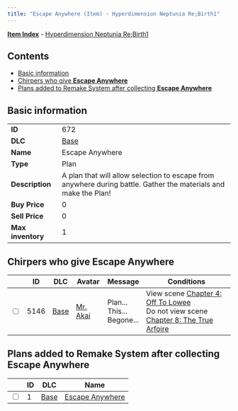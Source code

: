 ```yaml
---
title: "Escape Anywhere (Item) - Hyperdimension Neptunia Re;Birth1"
---
```


[**Item Index**](/neptunia/rb1/item/index.html) - [Hyperdimension Neptunia Re;Birth1](/neptunia/rb1)

## Contents

- [Basic information](#basic-information)
- [Chirpers who give **Escape Anywhere**](#chirpers-who-give-escape-anywhere)
- [Plans added to Remake System after collecting **Escape Anywhere**](#plans-added-to-remake-system-after-collecting-escape-anywhere)

## Basic information

|   |   |
| -- | -- |
| **ID** | 672 |
| **DLC** | [Base](/neptunia/rb1/dlc/1-base.html) |
| **Name** | Escape Anywhere |
| **Type** | Plan |
| **Description** | A plan that will allow selection to escape from anywhere during battle. Gather the materials and make the Plan! |
| **Buy Price** | 0 |
| **Sell Price** | 0 |
| **Max inventory** | 1 |


## Chirpers who give **Escape Anywhere**

|    | ID | DLC | Avatar | Message | Conditions |
| -- | -- | --- | ------ | ------- | ---------- |
| <input type="checkbox" id="rb1-chirper-event-1-5146" class="trackbox" /> | 5146 | [Base](/neptunia/rb1/dlc/1-base.html) | [Mr. Akai](/neptunia/rb1/undefined/1-242-mr-akai.html) | Plan...<br />This...<br />Begone... | View scene [Chapter 4: Off To Lowee](/neptunia/rb1/scene/1-401-chapter-4-off-to-lowee.html)<br />Do not view scene [Chapter 8: The True Arfoire](/neptunia/rb1/scene/1-807-chapter-8-the-true-arfoire.html) |


## Plans added to Remake System after collecting **Escape Anywhere**

|    | ID | DLC | Name |
| -- | -- | --- | ---- |
| <input type="checkbox" id="rb1-remake-1-1" class="trackbox" /> | 1 | [Base](/neptunia/rb1/dlc/1-base.html) | [Escape Anywhere](/neptunia/rb1/remake/1-1-escape-anywhere.html) |
